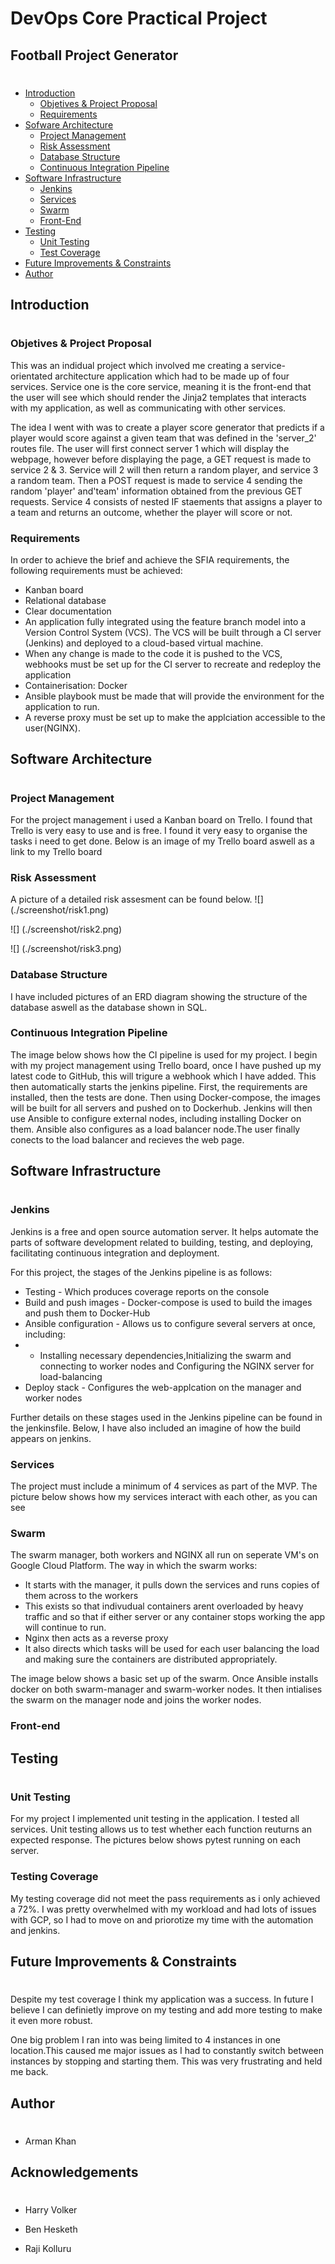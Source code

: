 # DevOps Core Practical Project
## Football Project Generator
# 
#
* [Introduction](#Introduction) 
  * [Objetives & Project Proposal](#)
  * [Requirements](#)
* [Sofware Architecture](#architecture)
  * [Project Management](#trello)
  * [Risk Assessment](#risk)
  * [Database Structure](#entity-relationship-diagram)
  * [Continuous Integration Pipeline](#CI)
* [Software Infrastructure](#softwareinfrastructure)
  * [Jenkins](#jenkins)
  * [Services](#SERVICES)
  * [Swarm](#Swarmconfig)
  * [Front-End](#FrontEnd)
* [Testing](#Testing)
  * [Unit Testing](#Unitteting)
  * [Test Coverage](#testcoverage)
* [Future Improvements & Constraints](#FutureImprovementsandproblems)
* [Author](#Author)

## Introduction 
#

### Objetives & Project Proposal

This was an indidual project which involved me creating a service-orientated architecture application which had to be made up of four services. Service one is the core service, meaning it is the front-end that the user will see which should render the Jinja2 templates that interacts with my application, as well as communicating with other services.

The idea I went with was to create a player score generator that predicts if a player would score against a given team that was defined in the 'server_2' routes file. The user will first connect server 1 which will display the webpage, however before displaying the page, a GET request is made to service 2 & 3. Service will 2 will then return a random player, and service 3 a random team. Then a POST request is made to service 4 sending the random 'player' and'team' information obtained from the previous GET requests. Service 4 consists of nested IF staements that assigns a player to a team and returns an outcome, whether the player will score or not.

### Requirements

In order to achieve the brief and achieve the SFIA requirements, the following requirements must be achieved:

* Kanban board
* Relational database 
* Clear documentation 
* An application fully integrated using the feature branch model into a Version Control System (VCS). The VCS will be built through a CI server (Jenkins) and deployed to a cloud-based virtual machine. 
* When any change is made to the code it is pushed to the VCS, webhooks must be set up for the CI server to recreate and redeploy the application
* Containerisation: Docker
* Ansible playbook must be made that will provide the environment for the application to run.
* A reverse proxy must be set up to make the applciation accessible to the user(NGINX).

## Software Architecture
#
### Project Management
For the project management i used a Kanban board on Trello. I found that Trello is very easy to use and is free.
I found it very easy to organise the tasks i need to get done. Below is an image of my Trello board aswell as a link to my Trello board
### Risk Assessment
A picture of a detailed risk assesment can be found below.
![] (./screenshot/risk1.png)

![] (./screenshot/risk2.png)

![] (./screenshot/risk3.png)


### Database Structure
I have included pictures of an ERD diagram showing the structure of the database aswell as the database shown in SQL.


### Continuous Integration Pipeline
The image below shows how the CI pipeline is used for my project. I begin with my project management using Trello board, once I have pushed up my latest code to GitHub, this will trigure a webhook which I have added. This then automatically starts the jenkins pipeline. First, the requirements are installed, then the tests are done. Then using Docker-compose, the images will be built for all servers and pushed on to Dockerhub. Jenkins will then use Ansible to configure external nodes, including installing Docker on them. Ansible also configures as a load balancer node.The user finally conects to the load balancer and recieves the web page.

## Software Infrastructure
#
### Jenkins 
Jenkins is a free and open source automation server. It helps automate the parts of software development related to building, testing, and deploying, facilitating continuous integration and deployment. 

For this project, the stages of the Jenkins pipeline is as follows: 
* Testing - Which produces coverage reports on the console
* Build and push images - Docker-compose is used to build the images and push them to Docker-Hub
* Ansible configuration - Allows us to configure several servers at once, including:
* * Installing necessary dependencies,Initializing the swarm and connecting to worker nodes and Configuring the NGINX server for load-balancing
* Deploy stack - Configures the web-applcation on the manager and worker nodes

Further details on these stages used in the Jenkins pipeline can be found in the jenkinsfile. Below, I have also included an imagine of how the build appears on jenkins.

### Services

The project must include a minimum of 4 services as part of the MVP. The picture below shows how my services interact with each other, as you can see

### Swarm
The swarm manager, both workers and NGINX all run on seperate VM's on Google Cloud Platform. The way in which the swarm works:
- It starts with the manager, it pulls down the services and runs copies of them across to the workers
- This exists so that indivudual containers arent overloaded by heavy traffic and so that if either server or any container stops working the app will continue to run.
- Nginx then acts as a reverse proxy
- It also directs which tasks will be used for each user balancing the load and making sure the containers are distributed appropriately.

The image below shows a basic set up of the swarm. Once Ansible installs docker on both swarm-manager and swarm-worker nodes. It then intialises the swarm on the manager node and joins the worker nodes.

### Front-end

## Testing 
#
### Unit Testing
For my project I implemented unit testing in the application. I tested all services. Unit testing allows us to test whether each function reuturns an expected response. The pictures below shows pytest running on each server.
### Testing Coverage
My testing coverage did not meet the pass requirements as i only achieved a 72%. I was pretty overwhelmed with my workload and had lots of issues with GCP, so I had to move on and priorotize my time with the automation and jenkins.
## Future Improvements & Constraints
#

Despite my test coverage I think my application was a success. In future I believe I can definietly improve on my testing and add more testing to make it even more robust.

One big problem I ran into was being limited to 4 instances in one location.This caused me major issues as I had to constantly switch between instances by stopping and starting them. This was very frustrating and held me back.



## Author
#
- Arman Khan
## Acknowledgements
#
- Harry Volker

- Ben Hesketh

- Raji Kolluru






